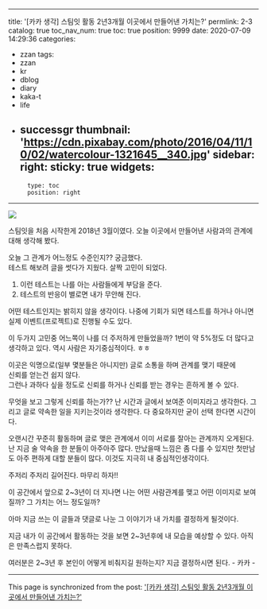 
---
title: '[카카 생각] 스팀잇 활동 2년3개월 이곳에서 만들어낸 가치는?'
permlink: 2-3
catalog: true
toc_nav_num: true
toc: true
position: 9999
date: 2020-07-09 14:29:36
categories:
- zzan
tags:
- zzan
- kr
- dblog
- diary
- kaka-t
- life
- successgr
thumbnail: 'https://cdn.pixabay.com/photo/2016/04/11/10/02/watercolour-1321645__340.jpg'
sidebar:
    right:
        sticky: true
widgets:
    -
        type: toc
        position: right
---


![](https://cdn.pixabay.com/photo/2016/04/11/10/02/watercolour-1321645__340.jpg)


스팀잇을 처음 시작한게 2018년 3월이였다. 
오늘 이곳에서 만들어낸 사람과의 관계에 대해 생각해 봤다. 

오늘 그 관계가 어느정도 수준인지?? 궁금했다.  
테스트 해보려 글을 썻다가 지웠다. 
살짝 고민이 되었다. 
1. 이런 테스트는 나를 아는 사람들에게 부담을 준다.
2.  테스트의 반응이 별로면 내가 무안해 진다. 

어떤 테스트인지는 밝히지 않을 생각이다. 
나중에 기회가 되면 테스트를 하거나 아니면 
실제 이벤트(프로젝트)로 진행될 수도 있다. 

이 두가지 고민중 어느쪽이 나를  더 주저하게 만들었을까?
1번이 약 5%정도 더 많다고 생각하고 있다. 
역시 사람은 자기중심적이다.  ㅎㅎ

이곳은 익명으로(일부 몇분들은 아니지만) 
글로 소통을 하며 관계를 맺기 때문에  
신뢰를 얻는건 쉽지 않다.  
그런나 과하다 싶을 정도로 신뢰를 하거나 
신뢰를 받는 경우는 흔하게 볼 수 있다.

무엇을 보고 그렇게 신뢰를 하는가?? 
난  시간과  글에서 보여준  이미지라고 생각한다. 
그리고 글로 약속한 일을 지키는것이라 생각한다. 
다 중요하지만 굳이 선택 한다면 시간이다. 

오랜시간 꾸준히 활동하며 글로 맺은 관계에서
이미 서로를 잘아는 관계까지 오게된다. 
난 지금 술 약속을 한 분들이 아주아주 많다.
만났을때 느낌은 좀 다를 수 있지만  첫만남도 
아주 편하게 대할 분들이 많다. 
이것도 지극히 내 중심적인생각이다. 

주저리 주저리 길어진다.  마무리 하자!!

이 공간에서 앞으로 2~3년이 더  지나면 
나는 어떤 사람관계를 맺고 어떤 이미지로 보여질까?
그 가치는 어느 정도일까?  

아마 지금 쓰는 이 글들과  댓글로 나눈 그 이야기가
내 가치를 결정하게 될것이다.  

지금 내가  이 공간에서 활동하는 것을 보면 
2~3년후에  내 모습을  예상할 수 있다.
아직은 만족스럽지 못하다.  

여러분은 2~3년 후 본인이 어떻게 비춰지길 원하는지?
지금 결정하시면 된다.  - 카카 -

- - -

This page is synchronized from the post: ['[카카 생각] 스팀잇 활동 2년3개월 이곳에서 만들어낸 가치는?'](https://steemit.com/@successgr/2-3)
